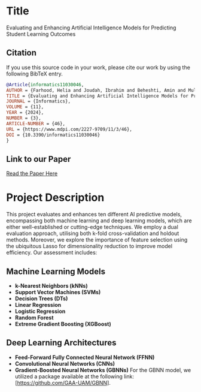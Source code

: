 # Title
Evaluating and Enhancing Artificial Intelligence Models for Predicting Student Learning Outcomes

## Citation
If you use this source code in your work, please cite our work by using the following BibTeX entry.

```bibtex
@Article{informatics11030046,
AUTHOR = {Farhood, Helia and Joudah, Ibrahim and Beheshti, Amin and Muller, Samuel},
TITLE = {Evaluating and Enhancing Artificial Intelligence Models for Predicting Student Learning Outcomes},
JOURNAL = {Informatics},
VOLUME = {11},
YEAR = {2024},
NUMBER = {3},
ARTICLE-NUMBER = {46},
URL = {https://www.mdpi.com/2227-9709/11/3/46},
DOI = {10.3390/informatics11030046}
}

```

## Link to our Paper
[Read the Paper Here](https://www.mdpi.com/2227-9709/11/3/46)



# Project Description
This project evaluates and enhances ten different AI predictive models, encompassing both machine learning and deep learning models, which are either well-established or cutting-edge techniques. 
We employ a dual evaluation approach, utilising both k-fold cross-validation and holdout methods. Moreover, we explore the importance of feature selection using the ubiquitous Lasso for dimensionality reduction to improve model efficiency. Our assessment includes:

## Machine Learning Models
- **k-Nearest Neighbors (kNNs)**
- **Support Vector Machines (SVMs)**
- **Decision Trees (DTs)**
- **Linear Regression**
- **Logistic Regression**
- **Random Forest**
- **Extreme Gradient Boosting (XGBoost)**

## Deep Learning Architectures
- **Feed-Forward Fully Connected Neural Network (FFNN)**
- **Convolutional Neural Networks (CNNs)**
- **Gradient-Boosted Neural Networks (GBNNs)**
For the GBNN model, we utilized a package available at the following link: [https://github.com/GAA-UAM/GBNN].



